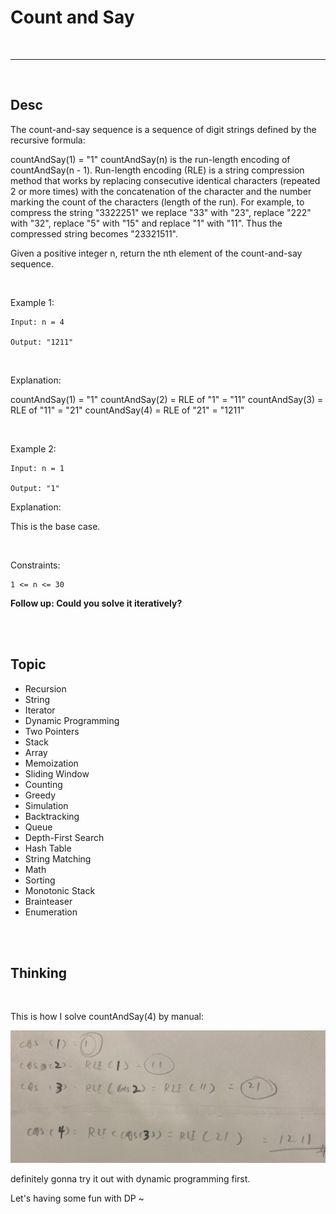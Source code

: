 # Count and Say

<br>

---

<br>

## Desc


The count-and-say sequence is a sequence of digit strings defined by the recursive formula:

countAndSay(1) = "1"
countAndSay(n) is the run-length encoding of countAndSay(n - 1).
Run-length encoding (RLE) is a string compression method that works by replacing consecutive identical characters (repeated 2 or more times) with the concatenation of the character and the number marking the count of the characters (length of the run). For example, to compress the string "3322251" we replace "33" with "23", replace "222" with "32", replace "5" with "15" and replace "1" with "11". Thus the compressed string becomes "23321511".

Given a positive integer n, return the nth element of the count-and-say sequence.

<br>

Example 1:

```
Input: n = 4

Output: "1211"
```

<br>

Explanation:

countAndSay(1) = "1"
countAndSay(2) = RLE of "1" = "11"
countAndSay(3) = RLE of "11" = "21"
countAndSay(4) = RLE of "21" = "1211"

<br>

Example 2:

```
Input: n = 1

Output: "1"
```

Explanation:

This is the base case.

<br>


Constraints:

```
1 <= n <= 30
```

__Follow up: Could you solve it iteratively?__

<br>
<br>

## Topic

* Recursion
* String
* Iterator
* Dynamic Programming
* Two Pointers
* Stack
* Array
* Memoization
* Sliding Window
* Counting
* Greedy
* Simulation
* Backtracking
* Queue
* Depth-First Search
* Hash Table
* String Matching
* Math
* Sorting
* Monotonic Stack
* Brainteaser
* Enumeration

<br>
<br>


## Thinking

<br>

This is how I solve countAndSay(4) by manual:

![1](imgs/S__13303810.jpg)

definitely gonna try it out with dynamic programming first.

Let's having some fun with DP ~

<br>

